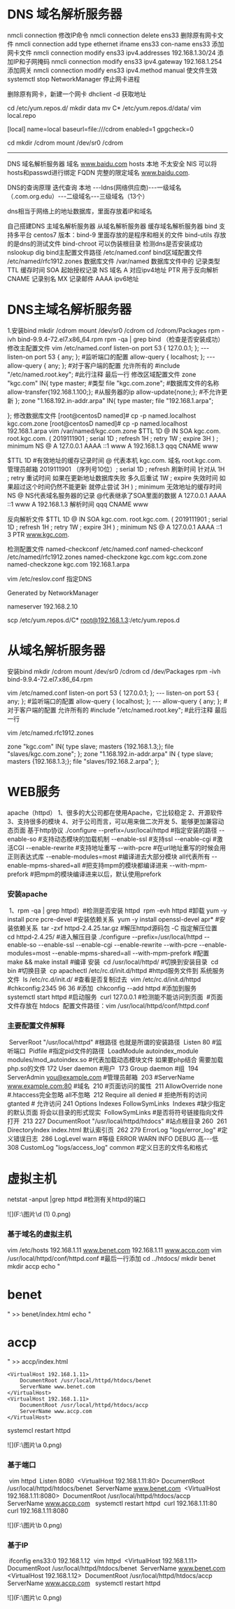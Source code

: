 # DNS 域名解析服务器

nmcli connection   修改IP命令
nmcli connection delete ens33  删除原有网卡文件
nmcli connection add type ethernet ifname ens33 con-name ens33  添加网卡文件
nmcli connection modify ens33 ipv4.addresses 192.168.1.30/24  添加IP和子网掩码
nmcli connection modify ens33 ipv4.gateway 192.168.1.254  添加网关
nmcli connection modify ens33 ipv4.method manual   使文件生效
systemctl stop  NetworkManager  停止网卡进程

删除原有网卡，新建一个网卡
dhclient -d   获取地址


cd /etc/yum.repos.d/
mkdir data
mv C* /etc/yum.repos.d/data/
vim local.repo

[local]
name=local
baseurl=file:///cdrom
enabled=1
gpgcheck=0
         
cd
mkdir /cdrom
mount /dev/sr0 /cdrom

------------------------------------------------------------------------------------
DNS 域名解析服务器
域名 www.baidu.com
hosts 本地 不太安全
NIS  可以将hosts和passwd进行绑定
FQDN 完整的限定域名 www.baidu.com.

DNS的查询原理  迭代查询
本地 ---ldns(网络供应商)---一级域名（.com.org.edu）---二级域名---三级域名（13个）

dns相当于网络上的地址数据库，里面存放着IP和域名

自己搭建DNS
 主域名解析服务器  从域名解析服务器  缓存域名解析服务器
bind          支持多平台 centos7 版本：bind-9 里面存放的是程序和相关的文件
bind-utils    存放的是dns的测试文件
bind-chroot   可以伪装根目录
检测dns是否安装成功    nslookup   dig
bind主配置文件路径 
  /etc/named.conf
bind区域配置文件
  /etc/named/rfc1912.zones
数据库文件 
  /var/named
数据库文件中的 记录类型 
TTL   缓存时间
SOA   起始授权记录
NS    域名
A     对应ipv4地址
PTR   用于反向解析
CNAME 记录别名
MX    记录邮件
AAAA  ipv6地址

# DNS主域名解析服务器

1.安装bind
mkdir /cdrom
mount /dev/sr0 /cdrom
cd /cdrom/Packages
rpm -ivh bind-9.9.4-72.el7.x86_64.rpm 
rpm -qa | grep bind （检查是否安装成功）
修改主配置文件
vim /etc/named.conf
listen-on port 53 { 127.0.0.1; }; --- listen-on port 53 { any; }; #监听端口的配置
allow-query     { localhost; };   --- allow-query     { any; }; #对于客户端的配置 允许所有的
#include "/etc/named.root.key";  #此行注释 最后一行
修改区域配置文件
zone "kgc.com" IN{
        type master;  #类型
        file "kgc.com.zone"; #数据库文件的名称
        allow-transfer{192.168.1.100;};  #从服务器的ip
        allow-update{none;};  #不允许更新
};
zone "1.168.192.in-addr.arpa" IN{
        type master;
        file "192.168.1.arpa";

};
修改数据库文件
[root@centosD named]# cp -p named.localhost kgc.com.zone
[root@centosD named]# cp -p named.localhost 192.168.1.arpa
vim /var/named/kgc.com.zone
$TTL 1D
@	IN SOA	kgc.com. root.kgc.com. (
					2019111901	; serial
					1D	; refresh
					1H	; retry
					1W	; expire
					3H )	; minimum
	NS	@
	A	127.0.0.1
	AAAA	::1
www	A	192.168.1.3
qqq	CNAME	www

$TTL 1D  #有效地址的缓存记录时间
@	代表本机
kgc.com. 域名 
 root.kgc.com. 管理员邮箱
2019111901	（序列号10位）; serial
1D	; refresh  刷新时间  针对从
1H	; retry  重试时间  如果在更新地址数据库失败 多久后重试
1W	; expire  失效时间  如果超过这个时间仍然不能更新 就停止尝试
3H )	; minimum  无效地址的缓存时间
NS	@  NS代表域名服务器的记录 @代表继承了SOA里面的数据
A	127.0.0.1
AAAA	::1
www	A	192.168.1.3  解析时间
qqq	CNAME	www

反向解析文件
$TTL 1D
@	IN SOA	kgc.com. root.kgc.com. (
					2019111901	; serial
					1D	; refresh
					1H	; retry
					1W	; expire
					3H )	; minimum
	NS	@
	A	127.0.0.1
	AAAA	::1
3	PTR	www.kgc.com.

检测配置文件
named-checkconf /etc/named.conf
named-checkconf /etc/named/rfc1912.zones
named-checkzone kgc.com kgc.com.zone
named-checkzone kgc.com 192.168.1.arpa

vim /etc/reslov.conf  指定DNS

Generated by NetworkManager

nameserver 192.168.2.10



scp /etc/yum.repos.d/C* root@192.168.1.3:/etc/yum.repos.d

# 从域名解析服务器

安装bind
mkdir /cdrom
mount /dev/sr0 /cdrom
cd /dev/Packages
rpm -ivh bind-9.9.4-72.el7.x86_64.rpm 

vim /etc/named.conf
  listen-on port 53 { 127.0.0.1; }; --- listen-on port 53 { any; }; #监听端口的配置
  allow-query     { localhost; };   --- allow-query     { any; }; #对于客户端的配置 允许所有的
  #include "/etc/named.root.key";  #此行注释 最后一行

vim /etc/named.rfc1912.zones

  zone "kgc.com" IN{
        type slave;
        masters {192.168.1.3;};
        file "slaves/kgc.com.zone";
  };
  zone "1.168.192.in-addr.arpa" IN {
        type slave;
        masters {192.168.1.3;};
        file "slaves/192.168.2.arpa";
  };

# WEB服务

  apache（httpd）
    1、很多的大公司都在使用Apache，它比较稳定
    2、开源软件
    3、支持很多的模块
    4、对于公司而言，可以用来做二次开发
    5、能够更加兼容动态页面
  基于http协议
  ./configure 
  --prefix=/usr/local/httpd #指定安装的路径
  --enable-so 				#支持动态模块的加载机制
  --enable-ssl 				#支持ssl
  --enable-cgi 				#激活CGI
  --enable-rewrite 			#支持地址重写
  --with-pcre 				#在url地址重写的时候会用 正则表达式库
  --enable-modules=most 	#编译进去大部分模块 all代表所有
  --enable-mpms-shared=all 	#把支持mpm的模块都编译进来
  --with-mpm-prefork  		#把mpm的模块编译进来以后，默认使用prefork

###   安装apache

​     1、rpm -qa | grep httpd）#检测是否安装 httpd
​	    rpm -evh httpd #卸载
​		yum -y install pcre pcre-devel #安装依赖关系
​		yum -y install openssl-devel apr* #安装依赖关系
​		tar -zxf httpd-2.4.25.tar.gz #解压httpd源码包 -C 指定解压位置
​		cd httpd-2.4.25/ #进入解压目录
​		./configure --prefix=/usr/local/httpd --enable-so --enable-ssl --enable-cgi --enable-rewrite --with-pcre --enable-modules=most --enable-mpms-shared=all --with-mpm-prefork  #配置
​		make && make install  #编译 安装
​		cd /usr/local/httpd/  #切换到安装目录
​		cd bin  #切换目录
​		cp apachectl /etc/rc.d/init.d/httpd  #httpd服务文件到 系统服务文件
​		ls /etc/rc.d/init.d/  #查看是否复制过去
​		vim /etc/rc.d/init.d/httpd
​			#chkconfig:2345 96 36  #添加
​		chkconfig --add httpd  #添加到服务
​		systemctl start  httpd #启动服务
​		curl 127.0.0.1  #检测能不能访问到页面
​		#页面文件存放在 htdocs 
​		配置文件路径：vim /usr/local/httpd/conf/httpd.conf

### 主要配置文件解释

​        ServerRoot "/usr/local/httpd" #根路径  也就是所谓的安装路径
​		Listen 80  #监听端口
​		Pidfile  #指定pid文件的路径
​		LoadModule autoindex_module modules/mod_autoindex.so   			#代表加载动态模块文件  如果要php结合 需要加载php.so的文件
   	 	172 User daemon  #用户
​		173 Group daemon #组
​		194 ServerAdmin you@example.com  #管理员邮箱
​		203 #ServerName www.example.com:80 #域名 
​		210 <Directory />  #页面访问的属性
​		211 AllowOverride none  #.htaccess完全忽略 all不忽略
​		212 Require all denied  # 拒绝所有的访问
​					gtanted	# 允许访问
​		241 Options Indexes FollowSymLinks 
​			Indexes   #缺少指定的默认页面 将会以目录的形式现实
​			FollowSymLinks   #是否将符号链接指向文件打开
​		213 </Directory>
​		227 DocumentRoot "/usr/local/httpd/htdocs" #站点根目录
​		260 <IfModule dir_module>
​		261    DirectoryIndex index.html  默认索引页
​		262 </IfModule>
​		279 ErrorLog "logs/error_log"  #定义错误日志
​		286 LogLevel warn  #等级 ERROR WARN INFO DEBUG 高---低
​		308 CustomLog "logs/access_log" common  #定义日志的文件名和格式 

# 虚拟主机

netstat -anput |grep httpd  #检测有关httpd的端口

![](F:\图片\d (1) 0.png)

###  基于域名的虚拟主机

  vim /etc/hosts
    192.168.1.11 www.benet.com
    192.168.1.11 www.accp.com
  vim /usr/local/httpd/conf/httpd.conf
    #最后一行添加
	cd ../htdocs/
	mkdir benet
    mkdir accp
	echo "<h1>benet</h1>" >> benet/index.html
	echo "<h1>accp</h1>" >> accp/index.html

```配置文件
<VirtualHost 192.168.1.11>
    DocumentRoot /usr/local/httpd/htdocs/benet
    ServerName www.benet.com
</VirtualHost>
<VirtualHost 192.168.1.11>
    DocumentRoot /usr/local/httpd/htdocs/accp
    ServerName www.accp.com
</VirtualHost>
```
 systemcl restart httpd

![](F:\图片\a 0.png)

### 基于端口

​	vim httpd
​	Listen 8080
​	<VirtualHost 192.168.1.11:80>
​        DocumentRoot /usr/local/httpd/htdocs/benet
​        ServerName www.benet.com
​	</VirtualHost>
​	<VirtualHost 192.168.1.11:8080>
​        DocumentRoot /usr/local/httpd/htdocs/accp
​        ServerName www.accp.com
​	</VirtualHost>
​	systemctl restart httpd
​	curl 192.168.1.11:80
​	curl 192.168.1.11:8080

![](F:\图片\b 0.png)

###  基于IP

​    ifconfig ens33:0 192.168.1.12
​	vim httpd
​	<VirtualHost 192.168.1.11>
​        DocumentRoot /usr/local/httpd/htdocs/benet
​        ServerName www.benet.com
​	</VirtualHost>
​	<VirtualHost 192.168.1.12>
​        DocumentRoot /usr/local/httpd/htdocs/accp
​        ServerName www.accp.com
​	</VirtualHost>
​	systemctl restart httpd

![](F:\图片\c 0.png)